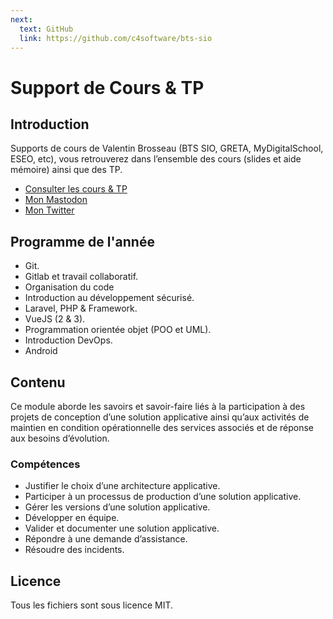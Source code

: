 ```yaml
---
next:
  text: GitHub
  link: https://github.com/c4software/bts-sio
---
```


# Support de Cours & TP

## Introduction

Supports de cours de Valentin Brosseau (BTS SIO, GRETA, MyDigitalSchool, ESEO, etc), vous retrouverez dans l’ensemble des cours (slides et aide mémoire) ainsi que des TP.

- [Consulter les cours & TP](https://cours.brosseau.ovh/)
- <a rel="me" href="https://mastodon.gougere.fr/@c4software">Mon Mastodon</a>
- <a rel="me" href="https://twitter.com/c4software">Mon Twitter</a>

## Programme de l'année

- Git.
- Gitlab et travail collaboratif.
- Organisation du code
- Introduction au développement sécurisé.
- Laravel, PHP & Framework.
- VueJS (2 & 3).
- Programmation orientée objet (POO et UML).
- Introduction DevOps.
- Android

## Contenu

Ce module aborde les savoirs et savoir-faire liés à la participation à des projets de conception d’une
solution applicative ainsi qu’aux activités de maintien en condition opérationnelle des services associés
et de réponse aux besoins d’évolution.

### Compétences

- Justifier le choix d’une architecture applicative.
- Participer à un processus de production d’une solution applicative.
- Gérer les versions d’une solution applicative.
- Développer en équipe.
- Valider et documenter une solution applicative.
- Répondre à une demande d’assistance.
- Résoudre des incidents.

## Licence

Tous les fichiers sont sous licence MIT.
